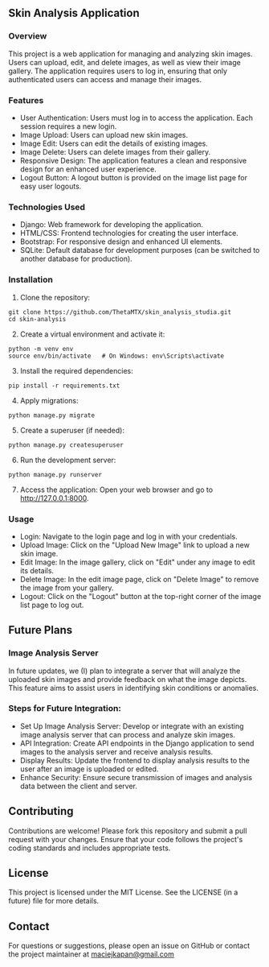## Skin Analysis Application
### Overview
This project is a web application for managing and analyzing skin images. Users can upload, edit, and delete images, as well as view their image gallery. The application requires users to log in, ensuring that only authenticated users can access and manage their images.

### Features
* User Authentication: Users must log in to access the application. Each session requires a new login.
* Image Upload: Users can upload new skin images.
* Image Edit: Users can edit the details of existing images.
* Image Delete: Users can delete images from their gallery.
* Responsive Design: The application features a clean and responsive design for an enhanced user experience.
* Logout Button: A logout button is provided on the image list page for easy user logouts.

### Technologies Used
* Django: Web framework for developing the application.
* HTML/CSS: Frontend technologies for creating the user interface.
* Bootstrap: For responsive design and enhanced UI elements.
* SQLite: Default database for development purposes (can be switched to another database for production).

### Installation
1. Clone the repository:
```
git clone https://github.com/ThetaMTX/skin_analysis_studia.git
cd skin-analysis
```
2. Create a virtual environment and activate it:
```
python -m venv env
source env/bin/activate   # On Windows: env\Scripts\activate
```
3. Install the required dependencies:
```
pip install -r requirements.txt
```
4. Apply migrations:
  ```
python manage.py migrate
```
5. Create a superuser (if needed):
```
python manage.py createsuperuser
``` 
6. Run the development server:
```
python manage.py runserver
```
7. Access the application:
Open your web browser and go to http://127.0.0.1:8000.

### Usage
* Login: Navigate to the login page and log in with your credentials.
* Upload Image: Click on the "Upload New Image" link to upload a new skin image.
* Edit Image: In the image gallery, click on "Edit" under any image to edit its details.
* Delete Image: In the edit image page, click on "Delete Image" to remove the image from your gallery.
* Logout: Click on the "Logout" button at the top-right corner of the image list page to log out.

## Future Plans

### Image Analysis Server
In future updates, we (I) plan to integrate a server that will analyze the uploaded skin images and provide feedback on what the image depicts. This feature aims to assist users in identifying skin conditions or anomalies.

### Steps for Future Integration:
* Set Up Image Analysis Server: Develop or integrate with an existing image analysis server that can process and analyze skin images.
* API Integration: Create API endpoints in the Django application to send images to the analysis server and receive analysis results.
* Display Results: Update the frontend to display analysis results to the user after an image is uploaded or edited.
* Enhance Security: Ensure secure transmission of images and analysis data between the client and server.

## Contributing
Contributions are welcome! Please fork this repository and submit a pull request with your changes. Ensure that your code follows the project's coding standards and includes appropriate tests.

## License
This project is licensed under the MIT License. See the LICENSE (in a future) file for more details.

## Contact
For questions or suggestions, please open an issue on GitHub or contact the project maintainer at maciejkapan@gmail.com
